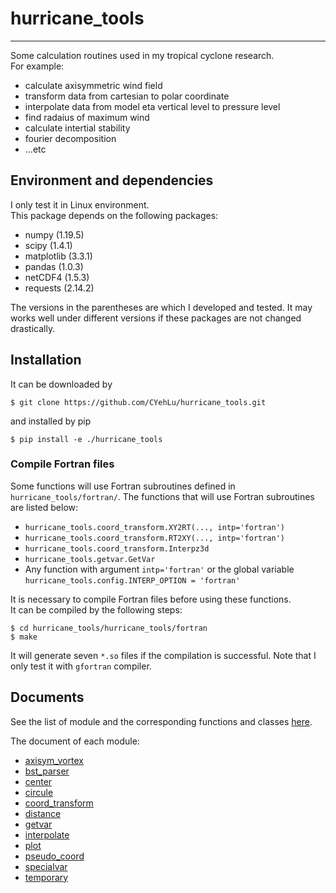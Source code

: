 # hurricane_tools
-----

Some calculation routines used in my tropical cyclone research.   
For example:
* calculate axisymmetric wind field
* transform data from cartesian to polar coordinate
* interpolate data from model eta vertical level to pressure level
* find radaius of maximum wind
* calculate intertial stability
* fourier decomposition
* ...etc

## Environment and dependencies

I only test it in Linux environment.  
This package depends on the following packages:
* numpy (1.19.5)
* scipy (1.4.1)
* matplotlib (3.3.1)
* pandas (1.0.3)
* netCDF4 (1.5.3)
* requests (2.14.2)  

The versions in the parentheses are which I developed and tested. It may works well under different versions if these packages are not changed drastically.


## Installation

It can be downloaded by

    $ git clone https://github.com/CYehLu/hurricane_tools.git
    
and installed by pip

    $ pip install -e ./hurricane_tools
    

### Compile Fortran files
Some functions will use Fortran subroutines defined in `hurricane_tools/fortran/`. The functions that will use Fortran subroutines are listed below:

* `hurricane_tools.coord_transform.XY2RT(..., intp='fortran')`
* `hurricane_tools.coord_transform.RT2XY(..., intp='fortran')`
* `hurricane_tools.coord_transform.Interpz3d`
* `hurricane_tools.getvar.GetVar`
* Any function with argument `intp='fortran'` or the global variable `hurricane_tools.config.INTERP_OPTION = 'fortran'`  

It is necessary to compile Fortran files before using these functions.  
It can be compiled by the following steps:

    $ cd hurricane_tools/hurricane_tools/fortran
    $ make
    
It will generate seven `*.so` files if the compilation is successful. Note that I only test it with `gfortran` compiler.  


## Documents
See the list of module and the corresponding functions and classes [here](./doc/table.md).  

The document of each module:  
* [axisym_vortex](./doc/documents/axisym_vortex.md)  
* [bst_parser](./doc/documents/bst_parser.md)  
* [center](./doc/documents/center.md)  
* [circule](./doc/documents/circular.md)  
* [coord_transform](./doc/documents/coord_transform.md)  
* [distance](./doc/documents/distance.md)  
* [getvar](./doc/documents/getvar.md)  
* [interpolate](./doc/documents/interpolate.md)  
* [plot](./doc/documents/plot.md)  
* [pseudo_coord](./doc/documents/pseudo_coord.md)  
* [specialvar](./doc/documents/specialvar.md)  
* [temporary](./doc/documents/temporary.md)  